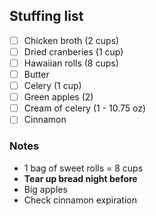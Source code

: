 ## Stuffing list

- [ ] Chicken broth (2 cups)
- [ ] Dried cranberies (1 cup)
- [ ] Hawaiian rolls (8 cups)
- [ ] Butter
- [ ] Celery (1 cup)
- [ ] Green apples (2)
- [ ] Cream of celery (1 - 10.75 oz)
- [ ] Cinnamon

### Notes
- 1 bag of sweet rolls = 8 cups
- **Tear up bread night before**
- Big apples
- Check cinnamon expiration
